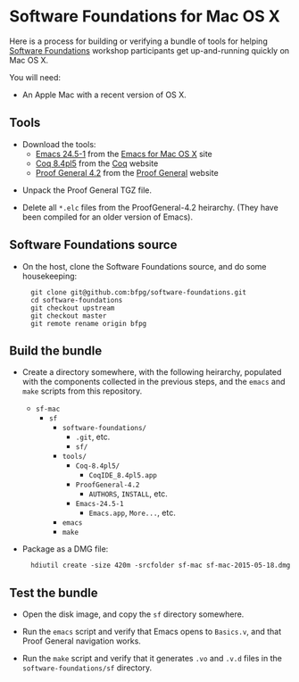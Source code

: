 # Software Foundations for Mac OS X

Here is a process for building or verifying a bundle of tools
for helping [Software Foundations][SF] workshop participants
get up-and-running quickly on Mac OS X.

[SF]: http://www.cis.upenn.edu/~bcpierce/sf/current/index.html

You will need:

- An Apple Mac with a recent version of OS X.

## Tools

- Download the tools:
    - [Emacs 24.5-1][emacs-dmg] from the [Emacs for Mac OS X][emacs-osx] site
    - [Coq 8.4pl5][coq-dmg] from the [Coq][] website
    - [Proof General 4.2][PG42] from the [Proof General][PG] website

[emacs-dmg]: http://emacsformacosx.com/emacs-builds/Emacs-24.5-1-universal.dmg
[emacs-osx]: http://emacsformacosx.com/
[coq-dmg]: https://coq.inria.fr/distrib/V8.4pl5/files/coqide-8.4pl5.dmg
[Coq]: https://coq.inria.fr/
[PG42]: http://proofgeneral.inf.ed.ac.uk/releases/ProofGeneral-4.2.tgz
[PG]: http://proofgeneral.inf.ed.ac.uk/

- Unpack the Proof General TGZ file.

- Delete all `*.elc` files from the ProofGeneral-4.2 heirarchy.
  (They have been compiled for an older version of Emacs).

## Software Foundations source

- On the host, clone the Software Foundations source, and do
  some housekeeping:

        git clone git@github.com:bfpg/software-foundations.git
        cd software-foundations
        git checkout upstream
        git checkout master
        git remote rename origin bfpg

## Build the bundle

- Create a directory somewhere, with the following heirarchy,
  populated with the components collected in the previous steps,
  and the `emacs` and `make` scripts from this repository.

    - `sf-mac`
        - `sf`
            - `software-foundations/`
                - `.git`, etc.
                - `sf/`
            - `tools/`
                - `Coq-8.4pl5/`
                    - `CoqIDE_8.4pl5.app`
                - `ProofGeneral-4.2`
                    - `AUTHORS`, `INSTALL`, etc.
                - `Emacs-24.5-1`
                    - `Emacs.app`, `More...`, etc.
            - `emacs`
            - `make`

- Package as a DMG file:

        hdiutil create -size 420m -srcfolder sf-mac sf-mac-2015-05-18.dmg

## Test the bundle

- Open the disk image, and copy the `sf` directory somewhere.

- Run the `emacs` script and verify that Emacs opens to `Basics.v`, and that
  Proof General navigation works.

- Run the `make` script and verify that it generates `.vo` and `.v.d` files in
  the `software-foundations/sf` directory.
